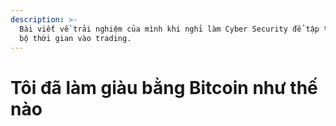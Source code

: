 ```yaml
---
description: >-
  Bài viết về trải nghiệm của mình khi nghỉ làm Cyber Security để tập trung toàn
  bộ thời gian vào trading.
---
```


# Tôi đã làm giàu bằng Bitcoin như thế nào


